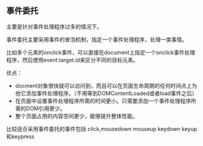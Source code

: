 ## 事件委托

主要是针对事件处理程序过多的情况下。

事件委托主要采用事件的冒泡机制，指定一个事件处理程序，处理一类事情。

比如多个元素的onclick事件，可以直接在document上指定一个onclick事件处理程序，然后使用event.target.id来区分不同的目标元素。

优点：

* docment对象很快就可以访问到，而且可以在页面生命周期的任何时间点上为他它添加事件处理程序。（不用等到DOMContentLoaded或者load事件之后）
* 在页面中设置事件处理程序所需的时间更小。只需要添加一个事件处理程序所需的DOM引用更少。
* 整个页面占用的内容空间更少，能够提升整体性能。

比较适合采用事件委托的事件包括 click,mousedown mouseup keydown keyup和keypress



